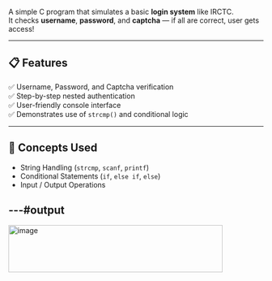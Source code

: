 
A simple C program that simulates a basic **login system** like IRCTC.  
It checks **username**, **password**, and **captcha** — if all are correct, user gets access!

---

## 📋 Features
✅ Username, Password, and Captcha verification  
✅ Step-by-step nested authentication  
✅ User-friendly console interface  
✅ Demonstrates use of `strcmp()` and conditional logic  

---

## 🧠 Concepts Used
- String Handling (`strcmp`, `scanf`, `printf`)  
- Conditional Statements (`if`, `else if`, `else`)  
- Input / Output Operations  

---#output
-----------------------
<img width="423" height="93" alt="image" src="https://github.com/user-attachments/assets/994c206b-3bc0-4e7b-930a-0089ccf486b5" />

